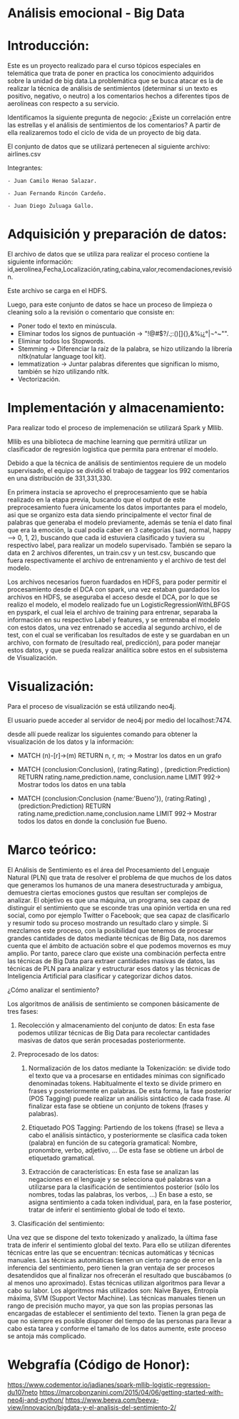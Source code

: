 # Análisis emocional - Big Data

# Introducción:

Este es un proyecto realizado para el curso tópicos especiales en telemática que trata de poner en practica los conocimiento adquiridos sobre la unidad de big data.La problemática que se busca atacar es la de realizar la técnica de análisis de sentimientos (determinar si un texto es positivo, negativo, o neutro) a los comentarios hechos a diferentes tipos de aerolíneas con respecto a su servicio.

Identificamos la siguiente pregunta de negocio: ¿Existe un correlación entre las estrellas y el análisis de sentimientos  de los comentarios?
A partir de ella realizaremos todo el ciclo de vida de un proyecto de big data.

El conjunto de datos que se utilizará pertenecen al siguiente archivo: airlines.csv

  Integrantes:
  
    - Juan Camilo Henao Salazar.
    
    - Juan Fernando Rincón Cardeño.
    
    - Juan Diego Zuluaga Gallo.

# Adquisición y preparación de datos:

El archivo de datos que se utiliza para realizar el proceso contiene la siguiente información:
id,aerolínea,Fecha,Localización,rating,cabina,valor,recomendaciones,revisión.

Este archivo se carga en el HDFS. 

Luego, para este conjunto de datos se hace un proceso de limpieza o cleaning solo a la revisión o comentario que consiste en:

- Poner todo el texto en minúscula.
- Eliminar todos los signos de puntuación -> "!@#$?/.;:()[]\{\},&%¡¿°|¬^~\"".
- Eliminar todos los Stopwords.
- Stemming -> Diferenciar la raíz de la palabra, se hizo utilizando la librería nltk(natular language tool kit).
- lemmatization -> Juntar palabras diferentes que significan lo mismo, también se hizo utilizando nltk.
- Vectorización.


# Implementación y almacenamiento:

Para realizar todo el proceso de implemenación se utilizará Spark y Mllib. 

Mllib es una biblioteca de machine learning que permitirá utilizar un clasificador de regresión logistica que permita para entrenar el modelo. 

Debido a que la técnica de análisis de sentimientos requiere de un modelo supervisado, el equipo se dividió el trabajo de taggear los 992 comentarios en una distribución de 331,331,330. 

En primera instacia se aprovecho el preprocesamiento que se había realizado en la etapa previa, buscando que el output de este preprocesamiento fuera únicamente los datos importantes para el modelo, asi que se organizo esta data siendo principalmente el vector final de palabras que generaba el modelo previamente, además se tenía el dato final que era la emoción, la cual podía caber en 3 categorías (sad, normal, happy --> 0, 1, 2), buscando que cada id estuviera clasificado y tuviera su respectivo label, para realizar un modelo supervisado. También se separo la data en 2 archivos diferentes, un train.csv y un test.csv, buscando que fuera respectivamente el archivo de entrenamiento y el archivo de test del modelo.

Los archivos necesarios fueron fuardados en HDFS, para poder permitir el procesamiento desde el DCA con spark, una vez estaban guardados los archivos en HDFS, se aseguraba el acceso desde el DCA, por lo que se realizo el modelo, el modelo realizado fue un LogisticRegressionWithLBFGS en pyspark, el cual leia el archivo de training para entrenar, separaba la información en su respectivo Label y  features, y se entrenaba el modelo con estos datos, una vez entrenado se accedia al segundo archivo, el de test, con el cual se verificaban los resultados de este y se guardaban en un archivo, con formato de (resultado real, predicción), para poder manejar estos datos, y que se pueda realizar análitica sobre estos en el subsistema de Visualización.

# Visualización:

Para el proceso de visualización se está utilizando neo4j.

El usuario puede acceder al servidor de neo4j por medio del localhost:7474.

desde allí puede realizar los siguientes comando para obtener la visualización de los datos y la información:

  - MATCH (n)-[r]->(m) RETURN n, r, m;  -> Mostrar los datos en un grafo
  
  - MATCH (conclusion:Conclusion), (rating:Rating) , (prediction:Prediction) RETURN rating.name,prediction.name, conclusion.name LIMIT 992-> Mostrar todos los datos en una tabla
  
  - MATCH (conclusion:Conclusion {name:'Bueno'}), (rating:Rating) , (prediction:Prediction) RETURN rating.name,prediction.name,conclusion.name LIMIT 992-> Mostrar todos los datos en donde la conclusión fue Bueno.


# Marco teórico: 

El Análisis de Sentimiento es el área del Procesamiento del Lenguaje Natural (PLN) que trata de resolver el problema de que muchos de los datos que generamos los humanos de una manera desestructurada y ambigua, demuestra ciertas emociones gustos que resultan ser complejos de analizar. El objetivo es que una máquina, un programa, sea capaz de distinguir el sentimiento que se esconde tras una opinión vertida en una red social, como por ejemplo Twitter o Facebook; que sea capaz de clasificarlo y resumir todo su proceso mostrando un resultado claro y simple.
Si mezclamos este proceso, con la posibilidad que tenemos de procesar grandes cantidades de datos mediante técnicas de Big Data, nos daremos cuenta que el ámbito de actuación sobre el que podemos movernos es muy amplio.
Por tanto, parece claro que existe una combinación perfecta entre las técnicas de Big Data para extraer cantidades masivas de datos, las técnicas de PLN para analizar y estructurar esos datos y las técnicas de Inteligencia Artificial para clasificar y categorizar dichos datos.

¿Cómo analizar el sentimiento?

Los algoritmos de análisis de sentimiento se componen básicamente de tres fases:

1. Recolección y almacenamiento del conjunto de datos:
    En esta fase podemos utilizar técnicas de Big Data para recolectar cantidades masivas de datos que serán procesadas posteriormente.
    
2. Preprocesado de los datos:

    1. Normalización de los datos mediante la Tokenización:
    se divide todo el texto que va a procesarse en entidades mínimas con significado denominadas tokens. Habitualmente el     texto se divide primero en frases y posteriormente en palabras. De esta forma, la fase posterior (POS Tagging) puede realizar un análisis sintáctico de cada frase.
Al finalizar esta fase se obtiene un conjunto de tokens (frases y palabras).

    1. Etiquetado POS Tagging:
    Partiendo de los tokens (frase) se lleva a cabo el análisis sintáctico, y posteriormente se clasifica cada token (palabra) en función de su categoría gramatical: Nombre, pronombre, verbo, adjetivo, …
De esta fase se obtiene un árbol de etiquetado gramatical.

    1. Extracción de características:
     En esta fase se analizan las negaciones en el lenguaje y se selecciona qué palabras van a utilizarse para la clasificación de sentimientos posterior (sólo los nombres, todas las palabras, los verbos, …)
En base a esto, se asigna sentimiento a cada token individual, para, en la fase posterior, tratar de inferir el sentimiento global de todo el texto.
  
3. Clasificación del sentimiento:

  Una vez que se dispone del texto tokenizado y analizado, la última fase trata de inferir el sentimiento global del texto.
  Para ello se utilizan diferentes técnicas entre las que se encuentran: técnicas automáticas y técnicas manuales.
  Las técnicas automáticas tienen un cierto rango de error en la inferencia del sentimiento, pero tienen la gran ventaja de ser procesos desatendidos que al finalizar nos ofrecerán el resultado que buscábamos (o al menos uno aproximado). Estas técnicas utilizan algoritmos para llevar a cabo su labor. Los algoritmos más utilizados son: Naïve Bayes, Entropía máxima, SVM (Support Vector Machine).
  Las técnicas manuales tienen un rango de precisión mucho mayor, ya que son las propias personas las encargadas de establecer el sentimiento del texto. Tienen la gran pega de que no siempre es posible disponer del tiempo de las personas para llevar a cabo esta tarea y conforme el tamaño de los datos aumente, este proceso se antoja más complicado.



# Webgrafía (Código de Honor):

https://www.codementor.io/jadianes/spark-mllib-logistic-regression-du107neto
https://marcobonzanini.com/2015/04/06/getting-started-with-neo4j-and-python/
https://www.beeva.com/beeva-view/innovacion/bigdata-y-el-analisis-del-sentimiento-2/
